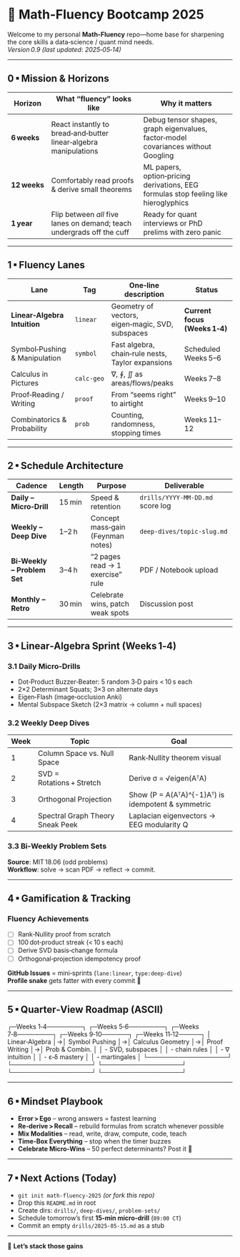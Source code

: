 # 🧠 Math‑Fluency Bootcamp 2025

Welcome to my personal **Math‑Fluency** repo—home base for sharpening the core skills a data‑science / quant mind needs.  
*Version 0.9 (last updated: 2025‑05‑14)*

---

## 0 ▪ Mission & Horizons

| Horizon | What “fluency” looks like | Why it matters |
|---------|---------------------------|----------------|
| **6 weeks** | React instantly to bread‑and‑butter linear‑algebra manipulations | Debug tensor shapes, graph eigenvalues, factor‑model covariances without Googling |
| **12 weeks** | Comfortably read proofs & derive small theorems | ML papers, option‑pricing derivations, EEG formulas stop feeling like hieroglyphics |
| **1 year** | Flip between *all* five lanes on demand; teach undergrads off the cuff | Ready for quant interviews or PhD prelims with zero panic |

---

## 1 ▪ Fluency Lanes

| Lane | Tag | One‑line description | Status |
|------|-----|----------------------|--------|
| **Linear‑Algebra Intuition** | `linear` | Geometry of vectors, eigen‑magic, SVD, subspaces | **Current focus (Weeks 1‑4)** |
| Symbol‑Pushing & Manipulation | `symbol` | Fast algebra, chain‑rule nests, Taylor expansions | Scheduled Weeks 5–6 |
| Calculus in Pictures | `calc‑geo` | ∇, ∮, ∬ as areas/flows/peaks | Weeks 7–8 |
| Proof‑Reading / Writing | `proof` | From “seems right” to airtight | Weeks 9–10 |
| Combinatorics & Probability | `prob` | Counting, randomness, stopping times | Weeks 11–12 |

---

## 2 ▪ Schedule Architecture

| Cadence | Length | Purpose | Deliverable |
|---------|--------|---------|-------------|
| **Daily – Micro‑Drill** | 15 min | Speed & retention | `drills/YYYY‑MM‑DD.md` score log |
| **Weekly – Deep Dive** | 1–2 h | Concept mass‑gain (Feynman notes) | `deep‑dives/topic‑slug.md` |
| **Bi‑Weekly – Problem Set** | 3–4 h | “2 pages read → 1 exercise” rule | PDF / Notebook upload |
| **Monthly – Retro** | 30 min | Celebrate wins, patch weak spots | Discussion post |

---

## 3 ▪ Linear‑Algebra Sprint (Weeks 1‑4)

### 3.1 Daily Micro‑Drills

- Dot‑Product Buzzer‑Beater: 5 random 3‑D pairs < 10 s each  
- 2×2 Determinant Squats; 3×3 on alternate days  
- Eigen‑Flash (image‑occlusion Anki)  
- Mental Subspace Sketch (2×3 matrix → column + null spaces)

### 3.2 Weekly Deep Dives

| Week | Topic | Goal |
|------|-------|------|
| 1 | Column Space vs. Null Space | Rank‑Nullity theorem visual |
| 2 | SVD = Rotations + Stretch | Derive σ = √eigen(AᵀA) |
| 3 | Orthogonal Projection | Show \(P = A(AᵀA)^{-1}Aᵀ\) is idempotent & symmetric |
| 4 | Spectral Graph Theory Sneak Peek | Laplacian eigenvectors → EEG modularity Q |

### 3.3 Bi‑Weekly Problem Sets

**Source**: MIT 18.06 (odd problems)  
**Workflow**: solve → scan PDF → reflect → commit.

---

## 4 ▪ Gamification & Tracking

### Fluency Achievements
- [ ] Rank‑Nullity proof from scratch  
- [ ] 100 dot‑product streak (< 10 s each)  
- [ ] Derive SVD basis‑change formula  
- [ ] Orthogonal‑projection idempotency proof  

**GitHub Issues** = mini‑sprints (`lane:linear`, `type:deep‑dive`)  
**Profile snake** gets fatter with every commit 🐍  

---

## 5 ▪ Quarter‑View Roadmap (ASCII)

┌─Weeks 1‑4────────┐ ┌─Weeks 5‑6────────┐ ┌─Weeks 7‑8────────┐ ┌─Weeks 9‑10──────┐ ┌─Weeks 11‑12─────┐
│ Linear‑Algebra │→│ Symbol Pushing │→│ Calculus Geometry │→│ Proof Writing │→│ Prob & Combin. │
│ - SVD, subspaces │ │ - chain rules │ │ - ∇ intuition │ │ - ε‑δ mastery │ │ - martingales │
└──────────────────┘ └──────────────────┘ └──────────────────┘ └──────────────────┘ └──────────────────┘


---

## 6 ▪ Mindset Playbook

- **Error > Ego** – wrong answers = fastest learning  
- **Re‑derive > Recall** – rebuild formulas from scratch whenever possible  
- **Mix Modalities** – read, write, draw, compute, code, teach  
- **Time‑Box Everything** – stop when the timer buzzes  
- **Celebrate Micro‑Wins** – 50 perfect determinants? Post it 🎉  

---

## 7 ▪ Next Actions (Today)

- `git init math‑fluency‑2025` *(or fork this repo)*  
- Drop this `README.md` in root  
- Create dirs: `drills/`, `deep‑dives/`, `problem‑sets/`  
- Schedule tomorrow’s first **15‑min micro‑drill** (`09:00 CT`)  
- Commit an empty `drills/2025‑05‑15.md` as a stub  

---

🚀 **Let’s stack those gains**
